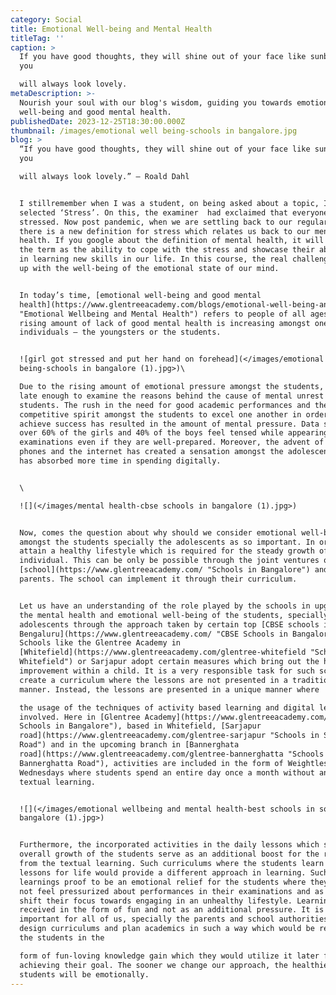 ```yaml
---
category: Social
title: Emotional Well-being and Mental Health
titleTag: ''
caption: >
  If you have good thoughts, they will shine out of your face like sunbeams, and
  you

  will always look lovely.
metaDescription: >-
  Nourish your soul with our blog's wisdom, guiding you towards emotional
  well-being and good mental health.
publishedDate: 2023-12-25T18:30:00.000Z
thumbnail: /images/emotional well being-schools in bangalore.jpg
blog: >
  “If you have good thoughts, they will shine out of your face like sunbeams and
  you

  will always look lovely.” – Roald Dahl


  I stillremember when I was a student, on being asked about a topic, I had
  selected ‘Stress’. On this, the examiner  had exclaimed that everyone is
  stressed. Now post pandemic, when we are settling back to our regular life,
  there is a new definition for stress which relates us back to our mental
  health. If you google about the definition of mental health, it will define
  the term as the ability to cope with the stress and showcase their abilities
  in learning new skills in our life. In this course, the real challenge comes
  up with the well-being of the emotional state of our mind.


  In today’s time, [emotional well-being and good mental
  health](https://www.glentreeacademy.com/blogs/emotional-well-being-and-mental-health
  "Emotional Wellbeing and Mental Health") refers to people of all ages. But the
  rising amount of lack of good mental health is increasing amongst one group of
  individuals – the youngsters or the students.


  ![girl got stressed and put her hand on forehead](</images/emotional well
  being-schools in bangalore (1).jpg>)\

  Due to the rising amount of emotional pressure amongst the students, it is not
  late enough to examine the reasons behind the cause of mental unrest among the
  students. The rush in the need for good academic performances and the
  competitive spirit amongst the students to excel one another in order to
  achieve success has resulted in the amount of mental pressure. Data says that
  over 60% of the girls and 40% of the boys feel tensed while appearing for
  examinations even if they are well-prepared. Moreover, the advent of mobile
  phones and the internet has created a sensation amongst the adolescents. This
  has absorbed more time in spending digitally.


  \

  ![](</images/mental health-cbse schools in bangalore (1).jpg>)


  Now, comes the question about why should we consider emotional well-being
  amongst the students specially the adolescents as so important. In order to
  attain a healthy lifestyle which is required for the steady growth of the
  individual. This can be only be possible through the joint ventures of the
  [school](https://www.glentreeacademy.com/ "Schools in Bangalore") and the
  parents. The school can implement it through their curriculum.


  Let us have an understanding of the role played by the schools in upgrading
  the mental health and emotional well-being of the students, specially the
  adolescents through the approach taken by certain top [CBSE schools in
  Bengaluru](https://www.glentreeacademy.com/ "CBSE Schools in Bangalore").
  Schools like the Glentree Academy in
  [Whitefield](https://www.glentreeacademy.com/glentree-whitefield "Schools in
  Whitefield") or Sarjapur adopt certain measures which bring out the holistic
  improvement within a child. It is a very responsible task for such schools to
  create a curriculum where the lessons are not presented in a traditional
  manner. Instead, the lessons are presented in a unique manner where

  the usage of the techniques of activity based learning and digital learning is
  involved. Here in [Glentree Academy](https://www.glentreeacademy.com/ "Best
  Schools in Bangalore"), based in Whitefield, [Sarjapur
  road](https://www.glentreeacademy.com/glentree-sarjapur "Schools in Sarjapur
  Road") and in the upcoming branch in [Bannerghata
  road](https://www.glentreeacademy.com/glentree-bannerghatta "Schools in
  Bannerghatta Road"), activities are included in the form of Weightless
  Wednesdays where students spend an entire day once a month without any form
  textual learning.


  ![](</images/emotional wellbeing and mental health-best schools in south
  bangalore (1).jpg>)


  Furthermore, the incorporated activities in the daily lessons which serve the
  overall growth of the students serve as an additional boost for the relief
  from the textual learning. Such curriculums where the students learn LFL –
  lessons for life would provide a different approach in learning. Such form of
  learnings proof to be an emotional relief for the students where they would
  not feel pressurized about performances in their examinations and as a result
  shift their focus towards engaging in an unhealthy lifestyle. Learning will be
  received in the form of fun and not as an additional pressure. It is very
  important for all of us, specially the parents and school authorities, to
  design curriculums and plan academics in such a way which would be received by
  the students in the

  form of fun-loving knowledge gain which they would utilize it later for
  achieving their goal. The sooner we change our approach, the healthier our
  students will be emotionally.
---
```


